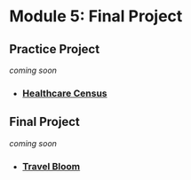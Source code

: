 # Module 5: Final Project

## Practice Project

*coming soon*
- ### [Healthcare Census]()

## Final Project

*coming soon*
- ### [Travel Bloom]()
